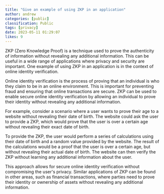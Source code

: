 ```yaml
---
title: "Give an example of using ZKP in an application"
author: andrew
categories: [public]
classification: Public
tags: [privacy]
date: 2023-05-11 01:29:07 
likes: 9
---
```


ZKP (Zero Knowledge Proof) is a technique used to prove the authenticity of information without revealing any additional information. This can be useful in a wide range of applications where privacy and security are important. One example of using ZKP in an application is in the context of online identity verification.

Online identity verification is the process of proving that an individual is who they claim to be in an online environment. This is important for preventing fraud and ensuring that online transactions are secure. ZKP can be used to enable secure online identity verification by allowing an individual to prove their identity without revealing any additional information.

For example, consider a scenario where a user wants to prove their age to a website without revealing their date of birth. The website could ask the user to provide a ZKP, which would prove that the user is over a certain age without revealing their exact date of birth.

To provide the ZKP, the user would perform a series of calculations using their date of birth and a random value provided by the website. The result of the calculations would be a proof that the user is over a certain age, but without revealing their actual date of birth. The website can then verify the ZKP without learning any additional information about the user.

This approach allows for secure online identity verification without compromising the user's privacy. Similar applications of ZKP can be found in other areas, such as financial transactions, where parties need to prove their identity or ownership of assets without revealing any additional information.